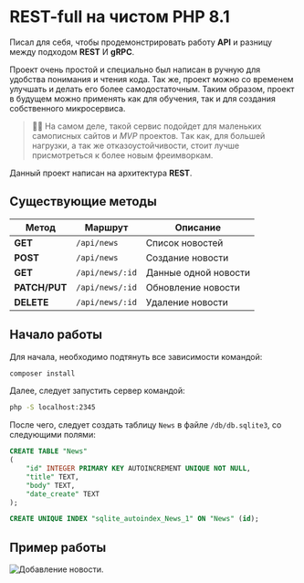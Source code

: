 # REST-full на чистом PHP 8.1

Писал для себя, чтобы продемонстрировать работу **API** и разницу между подходом  **REST** И **gRPC**.

Проект очень простой и специально был написан в ручную для удобства понимания и чтения кода. Так же, проект можно со временем улучшать и делать его более самодостаточным. Таким образом, проект в будущем можно применять как для обучения, так и для создания собственного микросервиса.

> 👩‍🏫 На самом деле, такой сервис подойдет для маленьких самописных сайтов и *MVP* проектов. Tак как, для большей нагрузки, а так же отказоустойчивости, стоит лучше присмотреться к более новым фреимворкам.

Данный проект написан на архитектура **REST**.

## Существующие методы

| Метод 	    | Маршрут           |	Описание             |
|---------------|-------------------|------------------------|
| **GET** 	    | `/api/news`       |	Список новостей      |
| **POST** 	    | `/api/news`       |	Создание новости     |
| **GET**       | `/api/news/:id`   |	Данные одной новости |
| **PATCH/PUT** | `/api/news/:id`   |	Обновление новости   |
| **DELETE**    | `/api/news/:id`   |	Удаление новости     |

## Начало работы

Для начала, необходимо подтянуть все зависимости командой:
```bash
composer install
```

Далее, следует запустить сервер командой:
```bash
php -S localhost:2345
```

После чего, следует создать таблицу `News` в файле `/db/db.sqlite3`, со следующими полями:
```sql
CREATE TABLE "News" 
(
    "id" INTEGER PRIMARY KEY AUTOINCREMENT UNIQUE NOT NULL,
    "title" TEXT,
    "body" TEXT,
    "date_create" TEXT
);

CREATE UNIQUE INDEX "sqlite_autoindex_News_1" ON "News" (id);
```

## Пример работы

![Добавление новости.](https://i.imgur.com/o706awI.png)
